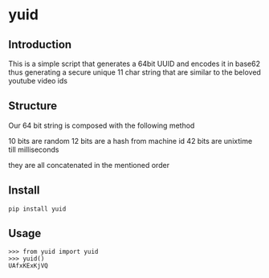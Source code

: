 yuid
====

Introduction
------------

This is a simple script that generates a 64bit UUID and encodes it in base62 thus generating a secure unique 11 char string that are similar to the beloved youtube video ids


Structure
---------

Our 64 bit string is composed with the following method

10 bits are random
12 bits are a hash from machine id
42 bits are unixtime till milliseconds

they are all concatenated in the mentioned order


Install
-------

```
pip install yuid
```

Usage
-----

```
>>> from yuid import yuid
>>> yuid()
UAfxKExKjVQ
```
